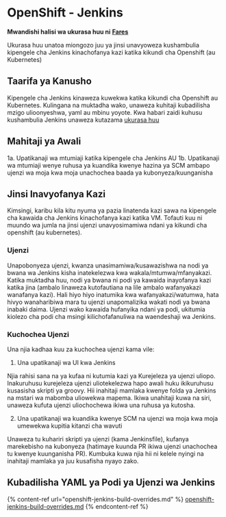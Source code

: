 # OpenShift - Jenkins

**Mwandishi halisi wa ukurasa huu ni** [**Fares**](https://www.linkedin.com/in/fares-siala/)

Ukurasa huu unatoa miongozo juu ya jinsi unavyoweza kushambulia kipengele cha Jenkins kinachofanya kazi katika kikundi cha Openshift (au Kubernetes)

## Taarifa ya Kanusho

Kipengele cha Jenkins kinaweza kuwekwa katika kikundi cha Openshift au Kubernetes. Kulingana na muktadha wako, unaweza kuhitaji kubadilisha mzigo ulioonyeshwa, yaml au mbinu yoyote. Kwa habari zaidi kuhusu kushambulia Jenkins unaweza kutazama [ukurasa huu](../../../pentesting-ci-cd/jenkins-security/)

## Mahitaji ya Awali

1a. Upatikanaji wa mtumiaji katika kipengele cha Jenkins AU 1b. Upatikanaji wa mtumiaji wenye ruhusa ya kuandika kwenye hazina ya SCM ambapo ujenzi wa moja kwa moja unachochea baada ya kubonyeza/kuunganisha

## Jinsi Inavyofanya Kazi

Kimsingi, karibu kila kitu nyuma ya pazia linatenda kazi sawa na kipengele cha kawaida cha Jenkins kinachofanya kazi katika VM. Tofauti kuu ni muundo wa jumla na jinsi ujenzi unavyosimamiwa ndani ya kikundi cha openshift (au kubernetes).

### Ujenzi

Unapobonyeza ujenzi, kwanza unasimamiwa/kusawazishwa na nodi ya bwana wa Jenkins kisha inatekelezwa kwa wakala/mtumwa/mfanyakazi. Katika muktadha huu, nodi ya bwana ni podi ya kawaida inayofanya kazi katika jina (ambalo linaweza kutofautiana na lile ambalo wafanyakazi wanafanya kazi). Hali hiyo hiyo inatumika kwa wafanyakazi/watumwa, hata hivyo wanaharibiwa mara tu ujenzi unapomalizika wakati nodi ya bwana inabaki daima. Ujenzi wako kawaida hufanyika ndani ya podi, ukitumia kiolezo cha podi cha msingi kilichofafanuliwa na waendeshaji wa Jenkins.

### Kuchochea Ujenzi

Una njia kadhaa kuu za kuchochea ujenzi kama vile:

1. Una upatikanaji wa UI kwa Jenkins

Njia rahisi sana na ya kufaa ni kutumia kazi ya Kurejeleza ya ujenzi uliopo. Inakuruhusu kurejeleza ujenzi uliotekelezwa hapo awali huku ikikuruhusu kusasisha skripti ya groovy. Hii inahitaji mamlaka kwenye folda ya Jenkins na mstari wa mabomba uliowekwa mapema. Ikiwa unahitaji kuwa na siri, unaweza kufuta ujenzi uliochochewa ikiwa una ruhusa ya kutosha.

2. Una upatikanaji wa kuandika kwenye SCM na ujenzi wa moja kwa moja umewekwa kupitia kitanzi cha wavuti

Unaweza tu kuhariri skripti ya ujenzi (kama Jenkinsfile), kufanya marekebisho na kubonyeza (hatimaye kuunda PR ikiwa ujenzi unachochea tu kwenye kuunganisha PR). Kumbuka kuwa njia hii ni kelele nyingi na inahitaji mamlaka ya juu kusafisha nyayo zako.

## Kubadilisha YAML ya Podi ya Ujenzi wa Jenkins

{% content-ref url="openshift-jenkins-build-overrides.md" %}
[openshift-jenkins-build-overrides.md](openshift-jenkins-build-overrides.md)
{% endcontent-ref %}
